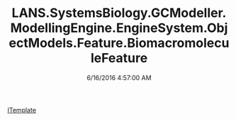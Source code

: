 ﻿---
title: LANS.SystemsBiology.GCModeller.ModellingEngine.EngineSystem.ObjectModels.Feature.BiomacromoleculeFeature
date: 6/16/2016 4:57:00 AM
---

[ITemplate](T-LANS.SystemsBiology.GCModeller.ModellingEngine.EngineSystem.ObjectModels.Feature.BiomacromoleculeFeature.ITemplate.html)
